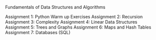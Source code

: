Fundamentals of Data Structures and Algorithms

Assignment 1: Python Warm up Exercises
Assignment 2: Recursion
Assignment 3: Complexity
Assignment 4: Linear Data Structures
Assignment 5: Trees and Graphs
Assignment 6: Maps and Hash Tables
Assignment 7: Databases (SQL)
